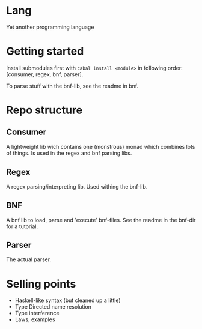 Lang
====

Yet another programming language


Getting started
===============

Install submodules first with ````cabal install <module>```` in following order: [consumer, regex, bnf, parser].

To parse stuff with the bnf-lib, see the readme in bnf.


Repo structure
==============

Consumer
--------

A lightweight lib wich contains one (monstrous) monad which combines lots of things.
Is used in the regex and bnf parsing libs.

Regex
-----

A regex parsing/interpreting lib. Used withing the bnf-lib.

BNF
---

A bnf lib to load, parse and 'execute' bnf-files. See the readme in the bnf-dir for a tutorial.

Parser
------

The actual parser.

Selling points
==============

* Haskell-like syntax (but cleaned up a little)
* Type Directed name resolution
* Type interference
* Laws, examples

